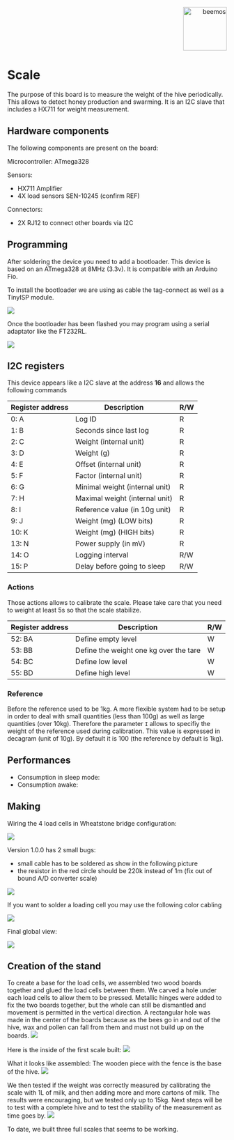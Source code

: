<p align="right">
<a href="https://hackuarium.github.io/beemos/">
<img border="0" alt="beemos" src="https://github.com/Hackuarium/beemos/raw/master/common/images/logoBeeMoS.png" width="100">
</a>
</p>

# Scale

The purpose of this board is to measure the weight of the hive periodically. This allows to detect honey production and swarming. It is an I2C slave that includes a HX711 for weight measurement.

## Hardware components

The following components are present on the board:

Microcontroller: ATmega328

Sensors:

- HX711 Amplifier
- 4X load sensors SEN-10245 (confirm REF)

Connectors:

- 2X RJ12 to connect other boards via I2C

## Programming

After soldering the device you need to add a bootloader.
This device is based on an ATmega328 at 8MHz (3.3v). It is compatible
with an Arduino Fio.

To install the bootloader we are using as cable the tag-connect as well as
a TinyISP module.

<img src="docs/TC2030-IDC-NL.jpg" />

Once the bootloader has been flashed you may program using a serial
adaptator like the FT232RL.

<img src="docs/FT232RL.jpg" />

## I2C registers

This device appears like a I2C slave at the address **16** and allows the following commands

| Register address | Description                    | R/W |
| ---------------- | ------------------------------ | --- |
| 0: A             | Log ID                         | R   |
| 1: B             | Seconds since last log         | R   |
| 2: C             | Weight (internal unit)         | R   |
| 3: D             | Weight (g)                     | R   |
| 4: E             | Offset (internal unit)         | R   |
| 5: F             | Factor (internal unit)         | R   |
| 6: G             | Minimal weight (internal unit) | R   |
| 7: H             | Maximal weight (internal unit) | R   |
| 8: I             | Reference value (in 10g unit)  | R   |
| 9: J             | Weight (mg) (LOW bits)         | R   |
| 10: K            | Weight (mg) (HIGH bits)        | R   |
| 13: N            | Power supply (in mV)           | R   |
| 14: O            | Logging interval               | R/W |
| 15: P            | Delay before going to sleep    | R/W |

### Actions

Those actions allows to calibrate the scale. Please take care that you need to weight
at least 5s so that the scale stabilize.

| Register address | Description                            | R/W |
| ---------------- | -------------------------------------- | --- |
| 52: BA           | Define empty level                     | W   |
| 53: BB           | Define the weight one kg over the tare | W   |
| 54: BC           | Define low level                       | W   |
| 55: BD           | Define high level                      | W   |

### Reference

Before the reference used to be 1kg. A more flexible system had to be
setup in order to deal with small quantities (less than 100g) as well
as large quantities (over 10kg). Therefore the parameter `I` allows to
specifiy the weight of the reference used during calibration.
This value is expressed in decagram (unit of 10g). By default it is
100 (the reference by default is 1kg).

## Performances

- Consumption in sleep mode:
- Consumption awake:

## Making

Wiring the 4 load cells in Wheatstone bridge configuration:

<img src="docs/loadCellsWiring.png" />

Version 1.0.0 has 2 small bugs:

- small cable has to be soldered as show in the following picture
- the resistor in the red circle should be 220k instead of 1m (fix out of bound A/D converter scale)

<img src="docs/board100.jpg" />

If you want to solder a loading cell you may use the following color cabling

<img src="docs/loadcell.jpg" />

Final global view:

<img src="docs/full.jpg" />

## Creation of the stand

To create a base for the load cells, we assembled two wood boards together and glued the load cells between them. We carved a hole under each load cells to allow them to be pressed. Metallic hinges were added to fix the two boards together, but the whole can still be dismantled and movement is permitted in the vertical direction. A rectangular hole was made in the center of the boards because as the bees go in and out of the hive, wax and pollen can fall from them and must not build up on the boards.
<img src="docs/balance2Planed.jpg" />

Here is the inside of the first scale built:
<img src="docs/balance1Interior.jpg" />

What it looks like assembled:
The wooden piece with the fence is the base of the hive.
<img src="docs/balance1Full.jpg" />

We then tested if the weight was correctly measured by calibrating the scale with 1L of milk, and then adding more and more cartons of milk. The results were encouraging, but we tested only up to 15kg. Next steps will be to test with a complete hive and to test the stability of the measurement as time goes by.
<img src="docs/balance1WeightTest.jpg" />

To date, we built three full scales that seems to be working.

